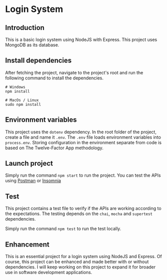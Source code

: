 # Login System

## Introduction

This is a basic login system using NodeJS with Express. This project uses MongoDB as its database.

## Install dependencies

After fetching the project, navigate to the project's root and run the following command to install the dependencies.

```shell
# Windows
npm install

# MacOs / Linux
sudo npm install
```

## Environment variables

This project uses the `dotenv` dependency. In the root folder of the project, create a file and name it `.env`. 
The `.env` file loads environment variables into `process.env`. Storing configuration in the environment separate from code is based on The Twelve-Factor App methodology.

## Launch project

Simply run the command `npm start` to run the project. You can test the APIs using [Postman](https://www.postman.com) or [Insomnia](https://insomnia.rest)

## Test

This project contains a test file to verify if the APIs are working according to the expectations. The testing depends on the `chai`, `mocha` and `supertest` dependencies.

Simply run the command `npm test` to run the test locally. 

## Enhancement

This is an essential project for a login system using NodeJS and Express. Of course, this project can be enhanced and made better with or without dependencies. I will keep working on this project to expand it for broader use in software development applications.
